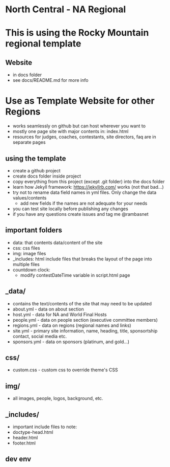 # North Central - NA Regional
# This is using the Rocky Mountain regional template

## Website
- in docs folder
- see docs/README.md for more info


# Use as Template Website for other Regions
- works seamlessly on github but can host wherever you want to
- mostly one page site with major contents in: index.html
- resources for judges, coaches, contestants, site directors, faq are in separate pages

## using the template
- create a github project
- create docs folder inside project
- copy everything from this project (except .git folder) into the docs folder
- learn how Jekyll framework: https://jekyllrb.com/ works (not that bad...)
- try not to rename data field names in yml files. Only change the data values/contents
    - add new fields if the names are not adequate for your needs
- you can test site locally before publishing any changes
- if you have any questions create issues and tag me @rambasnet

## important folders
- data: that contents data/content of the site
- css: css files
- img: image files
- _includes: html include files that breaks the layout of the page into multiple files
- countdown clock:
    - modify contestDateTime variable in script.html page

## _data/
- contains the text/contents of the site that may need to be updated
- about.yml - data on about section
- host.yml - data for NA and World Final Hosts
- people.yml - data on people section (executive committee members)
- regions.yml - data on regions (regional names and links)
- site.yml - primary site information, name, heading, title, sponsortship contact, social media etc.
- sponsors.yml - data on sponsors (platinum, and gold...)

## css/
- custom.css - custom css to override theme's CSS

## img/
- all images, people, logos, background, etc.

## _includes/
- important include files to note:
- doctype-head.html
- header.html
- footer.html

## dev env
